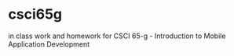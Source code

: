 # csci65g
in class work and homework for CSCI 65-g - Introduction to Mobile Application Development

